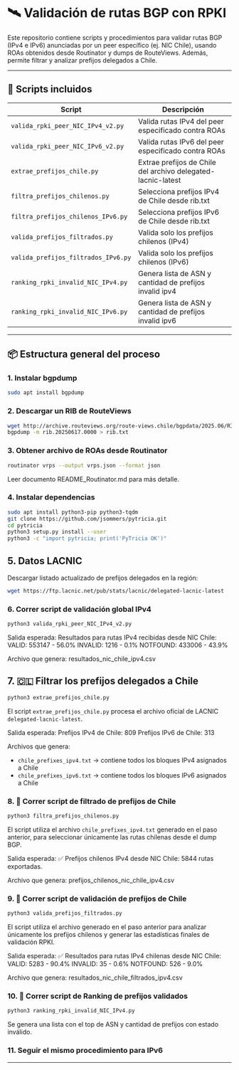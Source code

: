 # 🛰️ Validación de rutas BGP con RPKI

Este repositorio contiene scripts y procedimientos para validar rutas BGP (IPv4 e IPv6) anunciadas por un peer específico (ej. NIC Chile), usando ROAs obtenidos desde Routinator y dumps de RouteViews. Además, permite filtrar y analizar prefijos delegados a Chile.

---

## 🐍 Scripts incluidos

| Script                           | Descripción                                               |
|----------------------------------|-----------------------------------------------------------|
| `valida_rpki_peer_NIC_IPv4_v2.py` | Valida rutas IPv4 del peer especificado contra ROAs      |
| `valida_rpki_peer_NIC_IPv6_v2.py` | Valida rutas IPv6 del peer especificado contra ROAs      |
| `extrae_prefijos_chile.py`        | Extrae prefijos de Chile del archivo delegated-lacnic-latest|
| `filtra_prefijos_chilenos.py`     | Selecciona prefijos IPv4 de Chile desde rib.txt          |
| `filtra_prefijos_chilenos_IPv6.py`| Selecciona prefijos IPv6 de Chile desde rib.txt          |
| `valida_prefijos_filtrados.py`    | Valida solo los prefijos chilenos (IPv4)                 |
| `valida_prefijos_filtrados_IPv6.py`| Valida solo los prefijos chilenos (IPv6)                |
| `ranking_rpki_invalid_NIC_IPv4.py`| Genera lista de ASN y cantidad de prefijos invalid ipv4  |
| `ranking_rpki_invalid_NIC_IPv6.py`| Genera lista de ASN y cantidad de prefijos invalid ipv6  |

---

## 📦 Estructura general del proceso

### 1. Instalar bgpdump

```bash
sudo apt install bgpdump
```

### 2. Descargar un RIB de RouteViews

```bash
wget http://archive.routeviews.org/route-views.chile/bgpdata/2025.06/RIBS/rib.20250617.0000.bz2
bgpdump -m rib.20250617.0000 > rib.txt
```

### 3. Obtener archivo de ROAs desde Routinator

```bash
routinator vrps --output vrps.json --format json
```
Leer documento README_Routinator.md para más detalle.

### 4. Instalar dependencias

```bash
sudo apt install python3-pip python3-tqdm
git clone https://github.com/jsommers/pytricia.git
cd pytricia
python3 setup.py install --user
python3 -c "import pytricia; print('PyTricia OK')"
```

## 5. Datos LACNIC

Descargar listado actualizado de prefijos delegados en la región:

```bash
wget https://ftp.lacnic.net/pub/stats/lacnic/delegated-lacnic-latest
```

### 6. Correr script de validación global IPv4

```bash
python3 valida_rpki_peer_NIC_IPv4_v2.py
```
Salida esperada:
Resultados para rutas IPv4 recibidas desde NIC Chile:
  VALID: 553147 - 56.0%
  INVALID: 1216 - 0.1%
  NOTFOUND: 433006 - 43.9%

Archivo que genera: resultados_nic_chile_ipv4.csv

## 7. 🇨🇱 Filtrar los prefijos delegados a Chile

```bash
python3 extrae_prefijos_chile.py
```

El script `extrae_prefijos_chile.py` procesa el archivo oficial de LACNIC `delegated-lacnic-latest`.

Salida esperada:
Prefijos IPv4 de Chile: 809
Prefijos IPv6 de Chile: 313

Archivos que genera:
- `chile_prefixes_ipv4.txt` → contiene todos los bloques IPv4 asignados a Chile
- `chile_prefixes_ipv6.txt` → contiene todos los bloques IPv6 asignados a Chile

### 8. 🔁 Correr script de filtrado de prefijos de Chile

```bash
python3 filtra_prefijos_chilenos.py
```

El script utiliza el archivo `chile_prefixes_ipv4.txt` generado en el paso anterior, para seleccionar únicamente las rutas chilenas desde el dump BGP.

Salida esperada:
✅ Prefijos chilenos IPv4 desde NIC Chile: 5844 rutas exportadas.

Archivo que genera: prefijos_chilenos_nic_chile_ipv4.csv

### 9. 🔁 Correr script de validación de prefijos de Chile

```bash
python3 valida_prefijos_filtrados.py
```

El script utiliza el archivo generado en el paso anterior para analizar únicamente los prefijos chilenos y generar las estadísticas finales de validación RPKI.

Salida esperada:
✅ Resultados para rutas IPv4 chilenas desde NIC Chile:
  VALID: 5283 - 90.4%
  INVALID: 35 - 0.6%
  NOTFOUND: 526 - 9.0%

Archivo que genera: resultados_nic_chile_filtrados_ipv4.csv

### 10. 🔁 Correr script de Ranking de prefijos validados

```bash
python3 ranking_rpki_invalid_NIC_IPv4.py
```
Se genera una lista con el top de ASN y cantidad de prefijos con estado inválido.

### 11. Seguir el mismo procedimiento para IPv6


---

